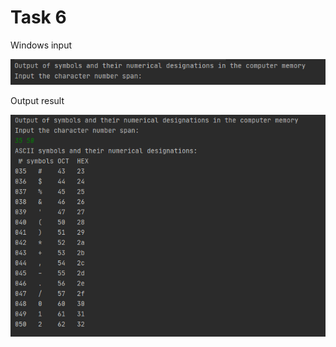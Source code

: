 Task 6
====================

Windows input 

![](https://github.com/DzmitrySiarheyeu/Epam/blob/main/First-chapter-of-the-cours/Cycles/Task-6/img/1.PNG)

Output result

![](https://github.com/DzmitrySiarheyeu/Epam/blob/main/First-chapter-of-the-cours/Cycles/Task-6/img/2.PNG)
